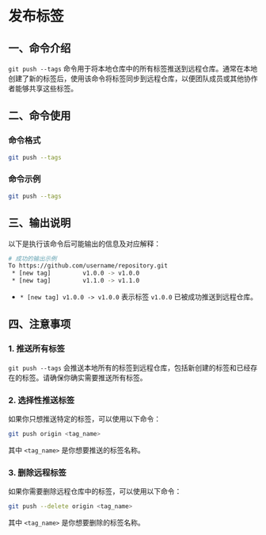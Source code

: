 # 发布标签

## 一、命令介绍

`git push --tags` 命令用于将本地仓库中的所有标签推送到远程仓库。通常在本地创建了新的标签后，使用该命令将标签同步到远程仓库，以便团队成员或其他协作者能够共享这些标签。

## 二、命令使用

### 命令格式

```bash
git push --tags
```

### 命令示例

```bash
git push --tags
```

## 三、输出说明

以下是执行该命令后可能输出的信息及对应解释：

```bash
# 成功的输出示例
To https://github.com/username/repository.git
 * [new tag]         v1.0.0 -> v1.0.0
 * [new tag]         v1.1.0 -> v1.1.0
```

- `* [new tag] v1.0.0 -> v1.0.0` 表示标签 `v1.0.0` 已被成功推送到远程仓库。

## 四、注意事项

### 1. 推送所有标签

`git push --tags` 会推送本地所有的标签到远程仓库，包括新创建的标签和已经存在的标签。请确保你确实需要推送所有标签。

### 2. 选择性推送标签

如果你只想推送特定的标签，可以使用以下命令：

```bash
git push origin <tag_name>
```

其中 `<tag_name>` 是你想要推送的标签名称。

### 3. 删除远程标签

如果你需要删除远程仓库中的标签，可以使用以下命令：

```bash
git push --delete origin <tag_name>
```

其中 `<tag_name>` 是你想要删除的标签名称。